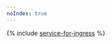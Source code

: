 ```yaml
---
noIndex: true
---
```


{% include [service-for-ingress](../../_includes/managed-kubernetes/alb-ref/service-for-ingress.md) %}